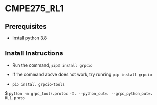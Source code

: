 # CMPE275_RL1

## Prerequisites
 
* Install python 3.8

## Install Instructions

* Run the command, `pip3 install grpcio`

* If the command above does not work, try running `pip install grpcio`

* `pip install grpcio-tools`

$ `python -m grpc_tools.protoc -I. --python_out=. --grpc_python_out=. RL1.proto`
